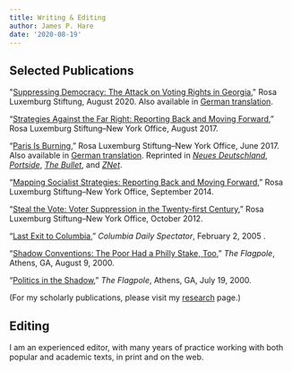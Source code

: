 ```yaml
---
title: Writing & Editing
author: James P. Hare
date: '2020-08-19'
---
```


## Selected Publications

"[Suppressing Democracy: The Attack on Voting Rights in Georgia](https://www.rosalux.de/en/news/id/42843/suppressing-democracy?cHash=2c80a49b61c174ecd9e94be69641f097)," Rosa Luxemburg Stiftung, August 2020. Also available in [German translation](https://www.rosalux.de/news/id/42843?cHash=2c80a49b61c174ecd9e94be69641f097).

“[Strategies Against the Far Right: Reporting Back and Moving Forward](http://www.rosalux-nyc.org/strategies-against-the-far-right/),” Rosa Luxemburg Stiftung–New York Office, August 2017.

“[Paris Is Burning](http://www.rosalux-nyc.org/paris-is-burning/),” Rosa Luxemburg Stiftung–New York Office, June 2017. Also available in [German translation](http://www.rosalux-nyc.org/de/paris-is-burning/). Reprinted in [*Neues Deutschland*](https://www.neues-deutschland.de/artikel/1052936.trump-steigt-aus-paris-brennt.html), [*Portside*](http://portside.org/2017-06-03/paris-burning), [*The Bullet*](https://socialistproject.ca/bullet/1425.php), and [*ZNet*](https://zcomm.org/znetarticle/paris-is-burning/).

“[Mapping Socialist Strategies: Reporting Back and Moving Forward](http://www.rosalux-nyc.org/mapping-socialist-strategies-2/),” Rosa Luxemburg Stiftung–New York Office, September 2014.

“[Steal the Vote: Voter Suppression in the Twenty-first Century](http://www.rosalux-nyc.org/an-attack-on-u-s-democracy/),” Rosa Luxemburg Stiftung–New York Office, October 2012.

“[Last Exit to Columbia](https://www.columbiaspectator.com/2005/02/02/last-exit-columbia/),” *Columbia Daily Spectator*, February 2, 2005 .

“[Shadow Conventions: The Poor Had a Philly Stake, Too](https://gahistoricnewspapers.galileo.usg.edu/lccn/sn94029049/2000-08-09/ed-1/seq-8/),” *The Flagpole*, Athens, GA, August 9, 2000.

“[Politics in the Shadow](https://gahistoricnewspapers.galileo.usg.edu/lccn/sn94029049/2000-07-19/ed-1/seq-9/),” *The Flagpole*, Athens, GA, July 19, 2000.

(For my scholarly publications, please visit my [research](/research/) page.)

## Editing

I am an experienced editor, with many years of practice working with both popular and academic texts, in print and on the web.



